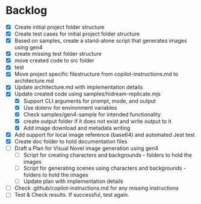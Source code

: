 # Backlog

- [x] Create initial project folder structure
- [x] Create test cases for initial project folder structure
- [x] Based on samples, create a stand-alone script that generates images using gen4
- [x] create missing test folder structure
- [x] move created code to src folder
- [x] test
- [x] Move project specific filestructure from copilot-instructions.md to architecture.md
- [x] Update architecture.md with implementation details
- [x] Update created code using samples/hidream-replicate.mjs
    - [x] Support CLI arguments for prompt, mode, and output
    - [x] Use dotenv for environment variables
    - [x] Check samples/gen4-sample for intended functionality
    - [x] create output folder if it does not exist and write output to it
    - [x] Add image download and metadata writing
- [x] Add support for local image reference (base64) and automated Jest test
- [x] Create doc folder to hold documentation files
- [ ] Draft a Plan for Visual Novel image generation using gen4
    - [ ] Script for creating characters and backgrounds - folders to hold the images
    - [ ] Script for generating scenes using characters and backgrounds - folders to hold the images
    - [ ] Update plan with implementation details
- [ ] Check .github/copilot-instructions.md for any missing instructions
- [ ] Test & Check results. If successful, test again.
